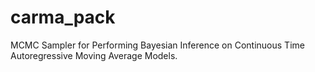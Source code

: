 carma_pack
==========

MCMC Sampler for Performing Bayesian Inference on Continuous Time Autoregressive Moving Average Models.
